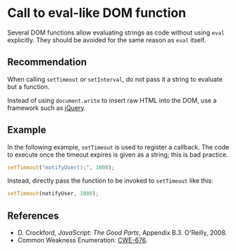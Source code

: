 # Call to eval-like DOM function
Several DOM functions allow evaluating strings as code without using `eval` explicitly. They should be avoided for the same reason as `eval` itself.


## Recommendation
When calling `setTimeout` or `setInterval`, do not pass it a string to evaluate but a function.

Instead of using `document.write` to insert raw HTML into the DOM, use a framework such as [jQuery](http://jquery.com).


## Example
In the following example, `setTimeout` is used to register a callback. The code to execute once the timeout expires is given as a string; this is bad practice.


```javascript
setTimeout("notifyUser();", 1000);
```
Instead, directly pass the function to be invoked to `setTimeout` like this:


```javascript
setTimeout(notifyUser, 1000);
```

## References
* D. Crockford, *JavaScript: The Good Parts*, Appendix B.3. O'Reilly, 2008.
* Common Weakness Enumeration: [CWE-676](https://cwe.mitre.org/data/definitions/676.html).
